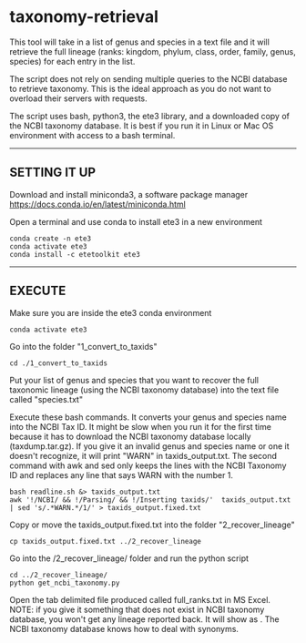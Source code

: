 # taxonomy-retrieval
This tool will take in a list of genus and species in a text file and it will retrieve the full lineage (ranks: kingdom, phylum, class, order, family, genus, species) for each entry in the list.

The script does not rely on sending multiple queries to the NCBI database to retrieve taxonomy.  This is the ideal approach as you do not want to overload their servers with requests.

The script uses bash, python3, the ete3 library, and a downloaded copy of the NCBI taxonomy database.  It is best if you run it in Linux or Mac OS environment with access to a bash terminal.

---------------------------------------------

## SETTING IT UP

Download and install miniconda3, a software package manager
https://docs.conda.io/en/latest/miniconda.html

Open a terminal and use conda to install ete3 in a new environment
```
conda create -n ete3
conda activate ete3
conda install -c etetoolkit ete3
```
---------------------------------------------

## EXECUTE

Make sure you are inside the ete3 conda environment
```
conda activate ete3
```

Go into the folder "1_convert_to_taxids"
```
cd ./1_convert_to_taxids
```

Put your list of genus and species that you want to recover the full taxonomic lineage (using the NCBI taxonomy database) into the text file called "species.txt"

Execute these bash commands.  It converts your genus and species name into the NCBI Tax ID. It might be slow when you run it for the first time because it has to download the NCBI taxonomy database locally (taxdump.tar.gz).  If you give it an invalid genus and species name or one it doesn't recognize, it will print "WARN" in taxids_output.txt.  The second command with awk and sed only keeps the lines with the NCBI Taxonomy ID and replaces any line that says WARN with the number 1.

```
bash readline.sh &> taxids_output.txt
awk '!/NCBI/ && !/Parsing/ && !/Inserting taxids/'  taxids_output.txt | sed 's/.*WARN.*/1/' > taxids_output.fixed.txt
```

Copy or move the taxids_output.fixed.txt into the folder "2_recover_lineage"
```
cp taxids_output.fixed.txt ../2_recover_lineage
```

Go into the /2_recover_lineage/ folder and run the python script
```
cd ../2_recover_lineage/
python get_ncbi_taxonomy.py
```

Open the tab delimited file produced called full_ranks.txt in MS Excel. NOTE: if you give it something that does not exist in NCBI taxonomy database, you won't get any lineage reported back.  It will show as <not present>.  The NCBI taxonomy database knows how to deal with synonyms.
